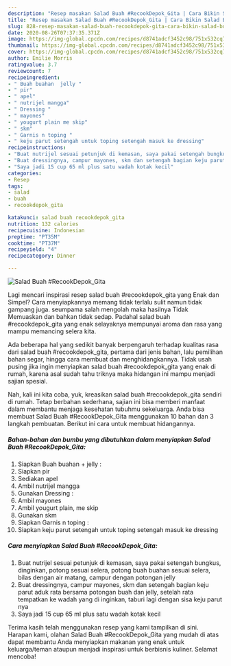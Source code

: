```yaml
---
description: "Resep masakan Salad Buah #RecookDepok_Gita | Cara Bikin Salad Buah #RecookDepok_Gita Yang Menggugah Selera"
title: "Resep masakan Salad Buah #RecookDepok_Gita | Cara Bikin Salad Buah #RecookDepok_Gita Yang Menggugah Selera"
slug: 828-resep-masakan-salad-buah-recookdepok-gita-cara-bikin-salad-buah-recookdepok-gita-yang-menggugah-selera
date: 2020-08-26T07:37:35.371Z
image: https://img-global.cpcdn.com/recipes/d8741adcf3452c98/751x532cq70/salad-buah-recookdepok_gita-foto-resep-utama.jpg
thumbnail: https://img-global.cpcdn.com/recipes/d8741adcf3452c98/751x532cq70/salad-buah-recookdepok_gita-foto-resep-utama.jpg
cover: https://img-global.cpcdn.com/recipes/d8741adcf3452c98/751x532cq70/salad-buah-recookdepok_gita-foto-resep-utama.jpg
author: Emilie Morris
ratingvalue: 3.7
reviewcount: 7
recipeingredient:
- " Buah buahan  jelly "
- " pir"
- " apel"
- " nutrijel mangga"
- " Dressing "
- " mayones"
- " yougurt plain me skip"
- " skm"
- " Garnis n toping "
- " keju parut setengah untuk toping setengah masuk ke dressing"
recipeinstructions:
- "Buat nutrijel sesuai petunjuk di kemasan, saya pakai setengah bungkus, dinginkan, potong sesuai selera, potong buah buahan sesuai selera, bilas dengan air matang, campur dengan potongan jelly"
- "Buat dressingnya, campur mayones, skm dan setengah bagian keju parut aduk rata bersama potongan buah dan jelly, setelah rata tempatkan ke wadah yang di inginkan, taburi lagi dengan sisa keju parut nya"
- "Saya jadi 15 cup 65 ml plus satu wadah kotak kecil"
categories:
- Resep
tags:
- salad
- buah
- recookdepok_gita

katakunci: salad buah recookdepok_gita 
nutrition: 132 calories
recipecuisine: Indonesian
preptime: "PT35M"
cooktime: "PT37M"
recipeyield: "4"
recipecategory: Dinner

---
```



![Salad Buah #RecookDepok_Gita](https://img-global.cpcdn.com/recipes/d8741adcf3452c98/751x532cq70/salad-buah-recookdepok_gita-foto-resep-utama.jpg)

Lagi mencari inspirasi resep salad buah #recookdepok_gita yang Enak dan Simpel? Cara menyiapkannya memang tidak terlalu sulit namun tidak gampang juga. seumpama salah mengolah maka hasilnya Tidak Memuaskan dan bahkan tidak sedap. Padahal salad buah #recookdepok_gita yang enak selayaknya mempunyai aroma dan rasa yang mampu memancing selera kita.

Ada beberapa hal yang sedikit banyak berpengaruh terhadap kualitas rasa dari salad buah #recookdepok_gita, pertama dari jenis bahan, lalu pemilihan bahan segar, hingga cara membuat dan menghidangkannya. Tidak usah pusing jika ingin menyiapkan salad buah #recookdepok_gita yang enak di rumah, karena asal sudah tahu triknya maka hidangan ini mampu menjadi sajian spesial.




Nah, kali ini kita coba, yuk, kreasikan salad buah #recookdepok_gita sendiri di rumah. Tetap berbahan sederhana, sajian ini bisa memberi manfaat dalam membantu menjaga kesehatan tubuhmu sekeluarga. Anda bisa membuat Salad Buah #RecookDepok_Gita menggunakan 10 bahan dan 3 langkah pembuatan. Berikut ini cara untuk membuat hidangannya.

<!--inarticleads1-->

##### Bahan-bahan dan bumbu yang dibutuhkan dalam menyiapkan Salad Buah #RecookDepok_Gita:

1. Siapkan  Buah buahan + jelly :
1. Siapkan  pir
1. Sediakan  apel
1. Ambil  nutrijel mangga
1. Gunakan  Dressing :
1. Ambil  mayones
1. Ambil  yougurt plain, me skip
1. Gunakan  skm
1. Siapkan  Garnis n toping :
1. Siapkan  keju parut setengah untuk toping setengah masuk ke dressing




<!--inarticleads2-->

##### Cara menyiapkan Salad Buah #RecookDepok_Gita:

1. Buat nutrijel sesuai petunjuk di kemasan, saya pakai setengah bungkus, dinginkan, potong sesuai selera, potong buah buahan sesuai selera, bilas dengan air matang, campur dengan potongan jelly
1. Buat dressingnya, campur mayones, skm dan setengah bagian keju parut aduk rata bersama potongan buah dan jelly, setelah rata tempatkan ke wadah yang di inginkan, taburi lagi dengan sisa keju parut nya
1. Saya jadi 15 cup 65 ml plus satu wadah kotak kecil




Terima kasih telah menggunakan resep yang kami tampilkan di sini. Harapan kami, olahan Salad Buah #RecookDepok_Gita yang mudah di atas dapat membantu Anda menyiapkan makanan yang enak untuk keluarga/teman ataupun menjadi inspirasi untuk berbisnis kuliner. Selamat mencoba!
